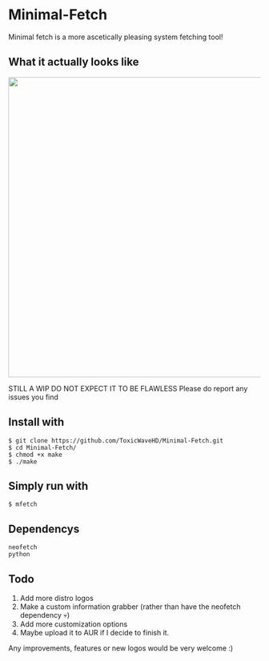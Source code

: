 # Minimal-Fetch
Minimal fetch is a more ascetically pleasing system fetching tool!

## What it actually looks like
<img src="https://github.com/ToxicWaveHD/Minimal-Fetch/blob/main/prev.png" align="center" width="600px"/>


STILL A WIP DO NOT EXPECT IT TO BE FLAWLESS
Please do report any issues you find

## Install with
```
$ git clone https://github.com/ToxicWaveHD/Minimal-Fetch.git
$ cd Minimal-Fetch/
$ chmod +x make
$ ./make
```

## Simply run with
```
$ mfetch
```

## Dependencys
```
neofetch
python
```

## Todo
1. Add more distro logos
3. Make a custom information grabber (rather than have the neofetch dependency 💀)
4. Add more customization options
5. Maybe upload it to AUR if I decide to finish it.

Any improvements, features or new logos would be very welcome :)
